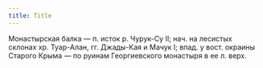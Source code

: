 ```yaml
---
title: Title
---
```


Монастырская балка — п. исток р. Чурук-Су II; нач. на лесистых склонах хр.
Туар-Алан, гг. Джады-Кая и Мачук I; впад. у вост. окраины Старого Крыма — по
руинам Георгиевского монастыря в ее л. верх.
